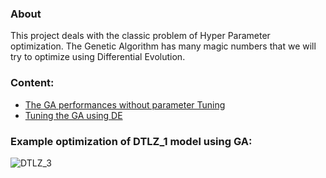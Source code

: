### About
This project deals with the classic problem of Hyper Parameter optimization. The Genetic Algorithm has many magic numbers that we will try to optimize using Differential Evolution.

### Content:
- [The GA performances without parameter Tuning](stand_alone_ga.md)
- [Tuning the GA using DE](tuned_ga.md)

### Example optimization of DTLZ_1 model using GA:
![DTLZ_3](http://i.imgur.com/KjtuaQd.gif)

<!-- - ![DTLZ_1 Optimization using GA](http://i.imgur.com/BISkpyY.gifv) -->
